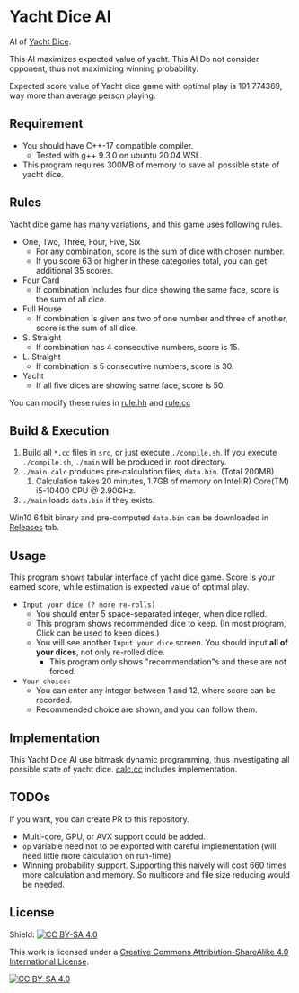 # Yacht Dice AI

AI of [Yacht Dice](https://en.wikipedia.org/wiki/Yacht_(dice_game)).

This AI maximizes expected value of yacht. This AI Do not consider opponent, thus not maximizing winning probability.

Expected score value of Yacht dice game with optimal play is 191.774369, way more than average person playing.

## Requirement

- You should have C++-17 compatible compiler.
  - Tested with g++ 9.3.0 on ubuntu 20.04 WSL.
- This program requires 300MB of memory to save all possible state of yacht dice.

## Rules

Yacht dice game has many variations, and this game uses following rules.

- One, Two, Three, Four, Five, Six
  - For any combination, score is the sum of dice with chosen number.
  - If you score 63 or higher in these categories total, you can get additional 35 scores.
- Four Card
  - If combination includes four dice showing the same face, score is the sum of all dice.
- Full House
  - If combination is given ans two of one number and three of another, score is the sum of all dice.
- S. Straight
  - If combination has 4 consecutive numbers, score is 15.
- L. Straight
  - If combination is 5 consecutive numbers, score is 30.
- Yacht
  - If all five dices are showing same face, score is 50.

You can modify these rules in [rule.hh](https://github.com/ho94949/yacht-dice/blob/main/src/rule.hh) and [rule.cc](https://github.com/ho94949/yacht-dice/blob/main/src/rule.cc)

## Build & Execution

1. Build all `*.cc` files in `src`, or just execute `./compile.sh`. If you execute `./compile.sh`, `./main` will be produced in root directory.
2. `./main calc` produces pre-calculation files, `data.bin`. (Total 200MB)
   1. Calculation takes  20 minutes, 1.7GB of memory on Intel(R) Core(TM) i5-10400 CPU @ 2.90GHz.
3. `./main` loads `data.bin` if they exists.

Win10 64bit binary and pre-computed `data.bin` can be downloaded in [Releases](https://github.com/ho94949/yacht-dice/releases) tab.

## Usage

This program shows tabular interface of yacht dice game. Score is your earned score, while estimation is expected value of optimal play.
- `Input your dice (? more re-rolls)`
  - You should enter 5 space-separated integer, when dice rolled.
  - This program shows recommended dice to keep. (In most program, Click can be used to keep dices.)
  - You will see another `Input your dice` screen. You should input **all of your dices**, not only re-rolled dice.
    - This program only shows "recommendation"s and these are not forced.
- `Your choice: `
  - You can enter any integer between 1 and 12, where score can be recorded.
  - Recommended choice are shown, and you can follow them.


## Implementation

This Yacht Dice AI use bitmask dynamic programming, thus investigating all possible state of yacht dice. [calc.cc](https://github.com/ho94949/yacht-dice/blob/main/src/calc.cc) includes implementation.

## TODOs

If you want, you can create PR to this repository.

- Multi-core, GPU, or AVX support could be added.
- `op` variable need not to be exported with careful implementation (will need little more calculation on run-time)
- Winning probability support. Supporting this naively will cost 660 times more calculation and memory. So multicore and file size reducing would be needed.

## License

Shield: [![CC BY-SA 4.0][cc-by-sa-shield]][cc-by-sa]

This work is licensed under a
[Creative Commons Attribution-ShareAlike 4.0 International License][cc-by-sa].

[![CC BY-SA 4.0][cc-by-sa-image]][cc-by-sa]


[cc-by-sa]: http://creativecommons.org/licenses/by-sa/4.0/
[cc-by-sa-image]: https://licensebuttons.net/l/by-sa/4.0/88x31.png
[cc-by-sa-shield]: https://img.shields.io/badge/License-CC%20BY--SA%204.0-lightgrey.svg